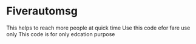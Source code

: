 # Fiverautomsg
This helps to reach more people at quick time 
Use this code efor fare use only
This code is for only edcation purpose
